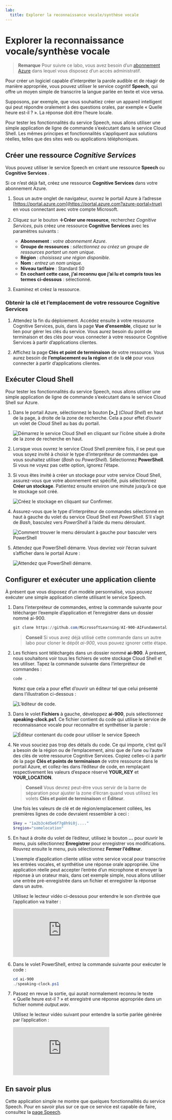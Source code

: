 ```yaml
---
lab:
  title: Explorer la reconnaissance vocale/synthèse vocale
---
```


# <a name="explore-speech"></a>Explorer la reconnaissance vocale/synthèse vocale

> **Remarque** Pour suivre ce labo, vous avez besoin d’un [abonnement Azure](https://azure.microsoft.com/free?azure-portal=true) dans lequel vous disposez d’un accès administratif.

Pour créer un logiciel capable d’interpréter la parole audible et de réagir de manière appropriée, vous pouvez utiliser le service cognitif **Speech**, qui offre un moyen simple de transcrire la langue parlée en texte et vice versa.

Supposons, par exemple, que vous souhaitiez créer un appareil intelligent qui peut répondre oralement à des questions orales, par exemple « Quelle heure est-il ? ». La réponse doit être l’heure locale.

Pour tester les fonctionnalités du service Speech, nous allons utiliser une simple application de ligne de commande s’exécutant dans le service Cloud Shell. Les mêmes principes et fonctionnalités s’appliquent aux solutions réelles, telles que des sites web ou applications téléphoniques.

## <a name="create-a-cognitive-services-resource"></a>Créer une ressource *Cognitive Services*

Vous pouvez utiliser le service Speech en créant une ressource **Speech** ou **Cognitive Services** .

Si ce n’est déjà fait, créez une ressource **Cognitive Services** dans votre abonnement Azure.

1. Sous un autre onglet de navigateur, ouvrez le portail Azure à l’adresse [https://portal.azure.com](https://portal.azure.com?azure-portal=true) en vous connectant avec votre compte Microsoft.

1. Cliquez sur le bouton **&#65291;Créer une ressource**, recherchez *Cognitive Services*, puis créez une ressource **Cognitive Services** avec les paramètres suivants :
    - **Abonnement** : *votre abonnement Azure*.
    - **Groupe de ressources** : *sélectionnez ou créez un groupe de ressources portant un nom unique*.
    - **Région** : *choisissez une région disponible*.
    - **Nom** : *entrez un nom unique.*
    - **Niveau tarifaire** : Standard S0
    - **En cochant cette case, j’ai reconnu que j’ai lu et compris tous les termes ci-dessous** : sélectionné.

1. Examinez et créez la ressource.

### <a name="get-the-key-and-location-for-your-cognitive-services-resource"></a>Obtenir la clé et l’emplacement de votre ressource Cognitive Services

1. Attendez la fin du déploiement. Accédez ensuite à votre ressource Cognitive Services, puis, dans la page **Vue d’ensemble**, cliquez sur le lien pour gérer les clés du service. Vous aurez besoin du point de terminaison et des clés pour vous connecter à votre ressource Cognitive Services à partir d’applications clientes.

1. Affichez la page **Clés et point de terminaison** de votre ressource. Vous aurez besoin de **l’emplacement ou la région** et de la **clé** pour vous connecter à partir d’applications clientes.

## <a name="run-cloud-shell"></a>Exécuter Cloud Shell

Pour tester les fonctionnalités du service Speech, nous allons utiliser une simple application de ligne de commande s’exécutant dans le service Cloud Shell sur Azure.

1. Dans le portail Azure, sélectionnez le bouton **[>_]** (*Cloud Shell*) en haut de la page, à droite de la zone de recherche. Cela a pour effet d’ouvrir un volet de Cloud Shell au bas du portail.

    ![Démarrez le service Cloud Shell en cliquant sur l’icône située à droite de la zone de recherche en haut.](media/recognize-synthesize-speech/powershell-portal-guide-1.png)

1. Lorsque vous ouvrez le service Cloud Shell première fois, il se peut que vous soyez invité à choisir le type d’interpréteur de commandes que vous souhaitez utiliser (*Bash* ou *PowerShell*). Sélectionnez **PowerShell**. Si vous ne voyez pas cette option, ignorez l’étape.  

1. Si vous êtes invité à créer un stockage pour votre service Cloud Shell, assurez-vous que votre abonnement est spécifié, puis sélectionnez **Créer un stockage**. Patientez ensuite environ une minute jusqu’à ce que le stockage soit créé.

    ![Créez le stockage en cliquant sur Confirmer.](media/recognize-synthesize-speech/powershell-portal-guide-2.png)

1. Assurez-vous que le type d’interpréteur de commandes sélectionné en haut à gauche du volet du service Cloud Shell est *PowerShell*. S’il s’agit de *Bash*, basculez vers *PowerShell* à l’aide du menu déroulant.

    ![Comment trouver le menu déroulant à gauche pour basculer vers PowerShell](media/recognize-synthesize-speech/powershell-portal-guide-3.png)

1. Attendez que PowerShell démarre. Vous devriez voir l’écran suivant s’afficher dans le portail Azure :  

    ![Attendez que PowerShell démarre.](media/recognize-synthesize-speech/powershell-prompt.png)

## <a name="configure-and-run-a-client-application"></a>Configurer et exécuter une application cliente

À présent que vous disposez d’un modèle personnalisé, vous pouvez exécuter une simple application cliente utilisant le service Speech.

1. Dans l’interpréteur de commandes, entrez la commande suivante pour télécharger l’exemple d’application et l’enregistrer dans un dossier nommé ai-900.

    ```PowerShell
    git clone https://github.com/MicrosoftLearning/AI-900-AIFundamentals ai-900
    ```

    >**Conseil** Si vous avez déjà utilisé cette commande dans un autre labo pour cloner le dépôt *ai-900*, vous pouvez ignorer cette étape.

1. Les fichiers sont téléchargés dans un dossier nommé **ai-900**. À présent, nous souhaitons voir tous les fichiers de votre stockage Cloud Shell et les utiliser. Tapez la commande suivante dans l’interpréteur de commandes :

     ```PowerShell
    code .
    ```

    Notez que cela a pour effet d’ouvrir un éditeur tel que celui présenté dans l’illustration ci-dessous :

    ![L’éditeur de code.](media/recognize-synthesize-speech/powershell-portal-guide-4.png)

1. Dans le volet **Fichiers** à gauche, développez **ai-900**, puis sélectionnez **speaking-clock.ps1**. Ce fichier contient du code qui utilise le service de reconnaissance vocale pour reconnaître et synthétiser la parole :

    ![Éditeur contenant du code pour utiliser le service Speech](media/recognize-synthesize-speech/speaking-clock-code.png)

1. Ne vous souciez pas trop des détails du code. Ce qui importe, c’est qu’il a besoin de la région ou de l’emplacement, ainsi que de l’une ou l’autre des clés de votre ressource Cognitive Services. Copiez celles-ci à partir de la page **Clés et points de terminaison** de votre ressource dans le portail Azure, et collez-les dans l’éditeur de code, en remplaçant respectivement les valeurs d’espace réservé **YOUR_KEY** et **YOUR_LOCATION**.

    > **Conseil** Vous devrez peut-être vous servir de la barre de séparation pour ajuster la zone d’écran quand vous utilisez les volets **Clés et point de terminaison** et **Éditeur**.

    Une fois les valeurs de clé et de région/emplacement collées, les premières lignes de code devraient ressembler à ceci :

    ```PowerShell
    $key = "1a2b3c4d5e6f7g8h9i0j...."
    $region="somelocation"
    ```

1. En haut à droite du volet de l’éditeur, utilisez le bouton **...** pour ouvrir le menu, puis sélectionnez **Enregistrer** pour enregistrer vos modifications. Rouvrez ensuite le menu, puis sélectionnez **Fermer l’éditeur**.

    L’exemple d’application cliente utilise votre service vocal pour transcrire les entrées vocales, et synthétise une réponse orale appropriée. Une application réelle peut accepter l’entrée d’un microphone et envoyer la réponse à un orateur mais, dans cet exemple simple, nous allons utiliser une entrée pré-enregistrée dans un fichier et enregistrer la réponse dans un autre.

    Utilisez le lecteur vidéo ci-dessous pour entendre le son d’entrée que l’application va traiter :

    <div class="embeddedvideo"><iframe src="https://www.microsoft.com/videoplayer/embed/RWMAvi" frameborder="0" allowfullscreen="true" data-linktype="external"></iframe></div>

1. Dans le volet PowerShell, entrez la commande suivante pour exécuter le code :

    ```PowerShell
    cd ai-900
    ./speaking-clock.ps1
    ```

1. Passez en revue la sortie, qui aurait normalement reconnu le texte « Quelle heure est-il ? » et enregistré une réponse appropriée dans un fichier nommé *output.wav*.

    Utilisez le lecteur vidéo suivant pour entendre la sortie parlée générée par l’application :

    <div class="embeddedvideo"><iframe src="https://www.microsoft.com/videoplayer/embed/RWMSIU" frameborder="0" allowfullscreen="true" data-linktype="external"></iframe></div>

## <a name="learn-more"></a>En savoir plus

Cette application simple ne montre que quelques fonctionnalités du service Speech. Pour en savoir plus sur ce que ce service est capable de faire, consultez la [page Speech](https://azure.microsoft.com/services/cognitive-services/speech-services/).
